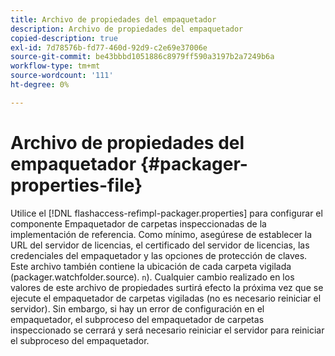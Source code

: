 ```yaml
---
title: Archivo de propiedades del empaquetador
description: Archivo de propiedades del empaquetador
copied-description: true
exl-id: 7d78576b-fd77-460d-92d9-c2e69e37006e
source-git-commit: be43bbbd1051886c8979ff590a3197b2a7249b6a
workflow-type: tm+mt
source-wordcount: '111'
ht-degree: 0%

---
```


# Archivo de propiedades del empaquetador {#packager-properties-file}

Utilice el [!DNL flashaccess-refimpl-packager.properties] para configurar el componente Empaquetador de carpetas inspeccionadas de la implementación de referencia. Como mínimo, asegúrese de establecer la URL del servidor de licencias, el certificado del servidor de licencias, las credenciales del empaquetador y las opciones de protección de claves. Este archivo también contiene la ubicación de cada carpeta vigilada (packager.watchfolder.source). `n`). Cualquier cambio realizado en los valores de este archivo de propiedades surtirá efecto la próxima vez que se ejecute el empaquetador de carpetas vigiladas (no es necesario reiniciar el servidor). Sin embargo, si hay un error de configuración en el empaquetador, el subproceso del empaquetador de carpetas inspeccionado se cerrará y será necesario reiniciar el servidor para reiniciar el subproceso del empaquetador.
